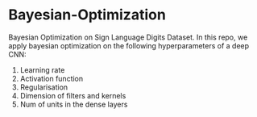 # Bayesian-Optimization
Bayesian Optimization on Sign Language Digits Dataset.
In this repo, we apply bayesian optimization on the following hyperparameters of a deep CNN:
<ol>
  <li> Learning rate </li>
  <li> Activation function </li>
  <li> Regularisation </li>
  <li> Dimension of filters and kernels </li>
  <li> Num of units in the dense layers </li>
</ol>

